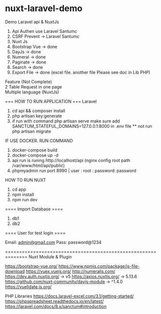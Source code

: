 # nuxt-laravel-demo
Demo Laravel api &amp; NuxtJs

1. Api Authen use Laravel Santumc
2. CSRF Prevent -> Laravel Santumc
3. Nuxt Js
4. Bootstrap Vue -> done
5. DayJs -> done
6. Numeral -> done
7. Paginate -> done
8. Search -> done
9. Export File -> done (excel file. another file Please see doc in Lib PHP)

Feature  (Not Complete)<br>
2 Table Request in one page<br>
Multiple language (NuxtJs)


=== HOW TO RUN APPLICATION ===
Laravel
1. cd api && composer install
2. php artisan key:generate
3. if run with command php artisan serve make sure add SANCTUM_STATEFUL_DOMAINS=127.0.0.1:8000 in .env file
** not run php artisan migrate

IF USE DOCKER. RUN COMMAND
1. docker-compose build
2. docker-compose up -d
3. api run is runing http://localhost/api (nginx config root path /var/www/html/api/public)
4. phpmyadmin run port 8990 | user : root : password: password


HOW TO RUN NUXT
1. cd app
2. npm install
3. npm run dev

==== Import Database ====
1. db1
2. db2


==== User for test login ====

Email: admin@gmail.com
Pass: password@1234

==============================================================
Nuxt Module & Plugin

https://bootstrap-vue.org/
https://www.npmjs.com/package/js-file-download
https://vuex.vuejs.org/
http://numeraljs.com/
https://dev.auth.nuxtjs.org/ -> v5
https://axios.nuxtjs.org/    ->  5.13.6
https://github.com/nuxt-community/dayjs-module -> ^1.4.0
https://vuelidate.js.org/


PHP Libraries
https://docs.laravel-excel.com/3.1/getting-started/
https://phpspreadsheet.readthedocs.io/en/latest/
https://laravel.com/docs/8.x/sanctum#introduction
